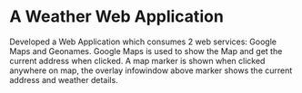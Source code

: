 # A Weather Web Application
Developed a Web Application which consumes 2 web services: Google Maps and Geonames. Google Maps is used to show the Map and get the current address when clicked. A map marker is shown when clicked anywhere on map, the overlay infowindow above marker shows the current address and weather details.